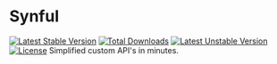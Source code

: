 # Synful
[![Latest Stable Version](https://poser.pugx.org/nafisc/synful/v/stable)](https://packagist.org/packages/nafisc/synful)
[![Total Downloads](https://poser.pugx.org/nafisc/synful/downloads)](https://packagist.org/packages/nafisc/synful)
[![Latest Unstable Version](https://poser.pugx.org/nafisc/synful/v/unstable)](https://packagist.org/packages/nafisc/synful)
[![License](https://poser.pugx.org/nafisc/synful/license)](https://packagist.org/packages/nafisc/synful)
Simplified custom API's in minutes. 
